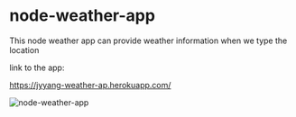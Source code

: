 # node-weather-app
This node weather app can provide weather information when we type the location 

link to the app:

https://jyyang-weather-ap.herokuapp.com/

![node-weather-app](https://user-images.githubusercontent.com/63061812/122528495-ae7cac80-d01c-11eb-9a12-5705f08f764f.png)
